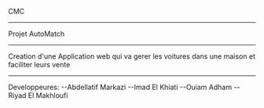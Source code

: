 CMC


------------------------------------------------------------------
Projet AutoMatch


------------------------------------------------------------------
Creation d'une Application web qui va gerer les voitures dans une maison et faciliter leurs vente



------------------------------------------------------------------

Developpeures: 
--Abdellatif Markazi
--Imad El Khiati
--Ouiam Adham
--Riyad El Makhloufi
